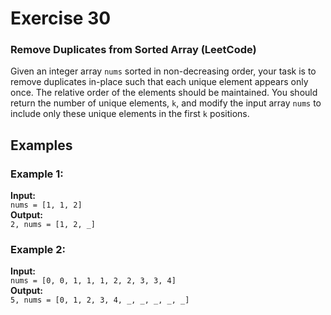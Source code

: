 # Exercise 30

### Remove Duplicates from Sorted Array (LeetCode)

Given an integer array `nums` sorted in non-decreasing order, your task is to remove duplicates in-place such that each unique element appears only once. The relative order of the elements should be maintained. You should return the number of unique elements, `k`, and modify the input array `nums` to include only these unique elements in the first `k` positions.

## Examples

### Example 1:

**Input:**  
`nums = [1, 1, 2]`  
**Output:**  
`2, nums = [1, 2, _]`

### Example 2:

**Input:**  
`nums = [0, 0, 1, 1, 1, 2, 2, 3, 3, 4]`  
**Output:**  
`5, nums = [0, 1, 2, 3, 4, _, _, _, _, _]`
